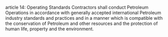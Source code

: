 article 14: Operating Standards
Contractors shall conduct Petroleum Operations in accordance with generally accepted international Petroleum industry standards and practices and in a manner which is compatible with the conservation of Petroleum and other resources and the protection of human life, property and the environment.
<ul>
</ul>